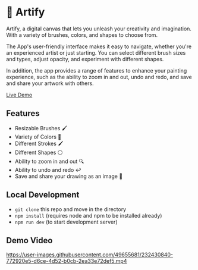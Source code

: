 # 🎨 Artify

Artify, a digital canvas that lets you unleash your creativity and imagination. With a variety of brushes, colors, and shapes to choose from.

The App's user-friendly interface makes it easy to navigate, whether you're an experienced artist or just starting. You can select different brush sizes and types, adjust opacity, and experiment with different shapes.

In addition, the app provides a range of features to enhance your painting experience, such as the ability to zoom in and out, undo and redo, and save and share your artwork with others.

[Live Demo](https://artiify.vercel.app/)

## Features

- Resizable Brushes 🖌️
- Variety of Colors 🎨
- Different Strokes 🖌️
- Different Shapes ⚪
- Ability to zoom in and out 🔍
- Ability to undo and redo ↩️
- Save and share your drawing as an image 💾

## Local Development

- `git clone` this repo and move in the directory
- `npm install` (requires node and npm to be installed already)
- `npm run dev` (to start development server)

## Demo Video
https://user-images.githubusercontent.com/49655681/232430840-772920e5-d6ce-4d52-b0cb-2ea33e72def5.mp4

